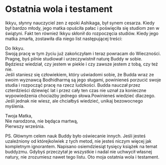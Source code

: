 # Ostatnia wola i testament

Ikkyu, słynny nauczyciel zen z epoki Ashikaga, był synem cesarza. Kiedy był bardzo młody, jego matka opuściła pałac i poświęciła się studiom zen w świątyni. Fakt ten również Ikkyu skłonił do rozpoczęcia studiów. Kiedy jego matka zmarła, zostawiła dla niego list następującej treści:

Do Ikkyu.  
Swoją pracę w tym życiu już zakończyłam i teraz powracam do Wieczności. Pragnę, byś pilnie studiował i urzeczywistnił naturę Buddy w sobie. Będziesz wiedział, czy jestem w piekle i czy zawsze jestem z tobą, czy też nie.  
Jeśli staniesz się człowiekiem, który uświadomi sobie, że Budda wraz ze swoim wyznawcą Bodhidharmą są jego sługami, powinieneś porzucić swoje studia i rozpocząć pracę na rzecz ludzkości. Budda nauczał przez czterdzieści dziewięć lat i przez cały ten czas nie uznał za konieczne wypowiedzenia chociażby jednego słowa.Powinieneś wiedzieć dlaczego. Jeśli jednak nie wiesz, ale chciałbyś wiedzieć, unikaj bezowocnego myślenia.

Twoja Matka,  
Nie narodzona, nie będąca martwą,  
Pierwszy września.

PS. Głównym celem nauk Buddy było oświecanie innych. Jeśli jesteś uzależniony od którejkolwiek z tych metod, nie jesteś niczym więcej jak kompletnym ignorantem. Napisano osiemdziesiąt tysięcy książek na temat buddyzmu. Gdybyś przeczytał je wszystkie i nadal nie uchwycił własnej natury, nie zrozumiesz nawet tego listu. Oto moja ostatnia wola i testament.
